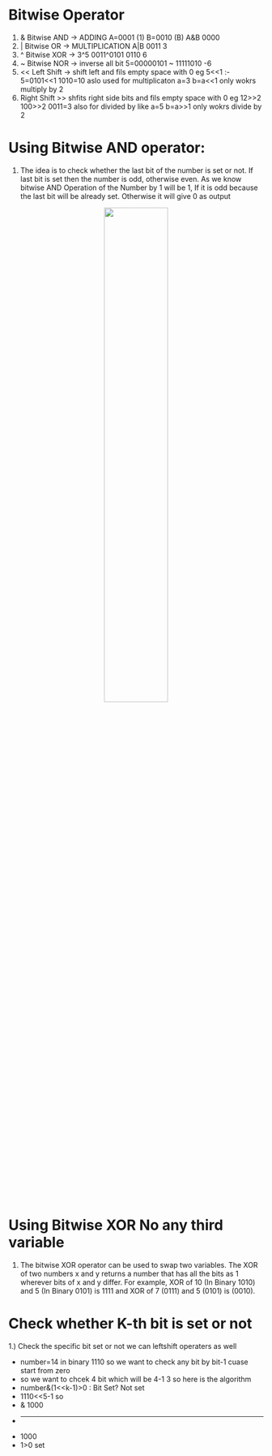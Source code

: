 # Bitwise Operator
1. & Bitwise AND -> ADDING A=0001 (1) B=0010 (B) A&B 0000
2. | Bitwise OR -> MULTIPLICATION A|B 0011 3
3. ^ Bitwise XOR -> 3^5 0011^0101 0110 6
4. ~ Bitwise NOR -> inverse all bit 5=00000101 ~ 11111010 -6
5. << Left Shift -> shift left and fils empty space with 0
   eg 5<<1 :- 5=0101<<1 1010=10 aslo used for multiplicaton a=3 b=a<<1 only wokrs multiply by 2
6. Right Shift >> shfits right side bits and fils empty space with 0 eg 12>>2 100>>2 0011=3 also for divided by like a=5 b=a>>1 only wokrs divide by 2

# Using Bitwise AND operator: 
1. The idea is to check whether the last bit of the number is set or not. If last bit is  set then the number is odd, otherwise even.
As we know bitwise AND Operation of the Number by 1 will be 1, If it is odd because the last bit will be already set. Otherwise it will give 0 as output

<p align="center"> 
<a href="#"><img width="50%" height="auto" src="https://media.geeksforgeeks.org/wp-content/uploads/20200227234707/Untitled-Diagram521.jpg" height="175px"/></a>
</p>

# Using Bitwise XOR No any third variable
1. The bitwise XOR operator can be used to swap two variables. The XOR of two numbers x and y returns a number that has all the bits as 1 wherever bits of x and y differ. For example, XOR of 10 (In Binary 1010) and 5 (In Binary 0101) is 1111 and XOR of 7 (0111) and 5 (0101) is (0010). 

# Check whether K-th bit is set or not 
1.) Check the specific bit set or not we can leftshift operaters as well
* number=14 in binary 1110 so we want to check any bit by bit-1 cuase start from zero
* so we want to chcek 4 bit which will be 4-1 3 so here is the algorithm
* number&(1<<k-1)>0 : Bit Set? Not set
*   1110<<5-1 so
* & 1000
* --------
*   1000
*   1>0 set 


